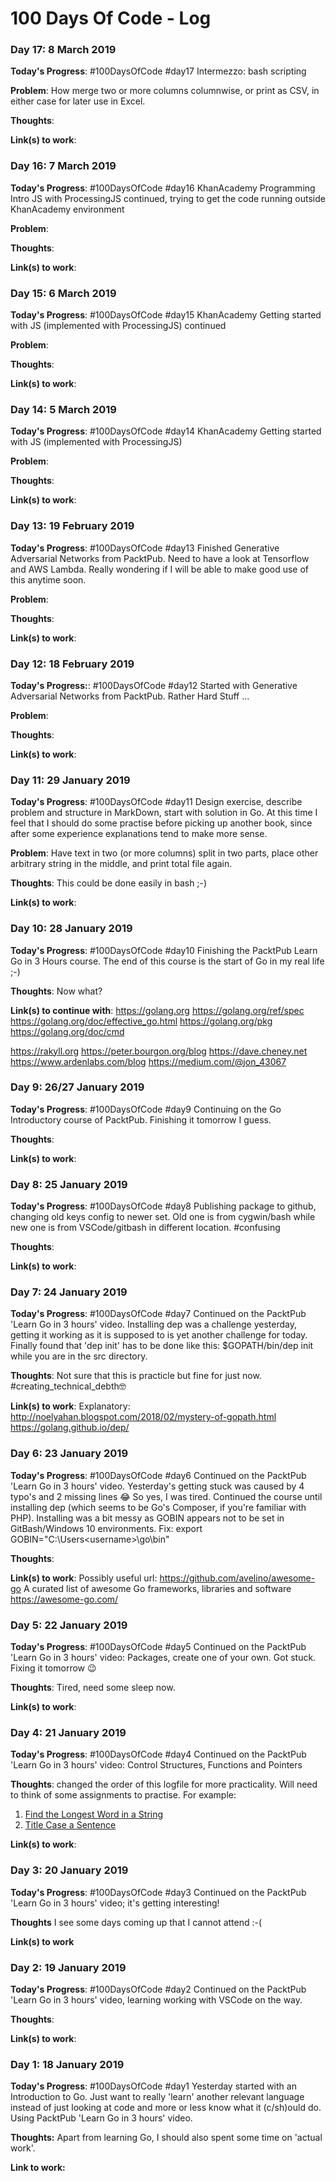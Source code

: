 # 100 Days Of Code - Log

### Day 17: 8 March 2019

**Today's Progress**: #100DaysOfCode #day17 Intermezzo: bash scripting

 **Problem**:  How merge two or more columns columnwise, or print as CSV, in either case for later use in Excel.

**Thoughts**: 

**Link(s) to work**:



### Day 16: 7 March 2019

**Today's Progress**: #100DaysOfCode #day16 KhanAcademy Programming Intro JS with ProcessingJS continued, trying to get the code running outside KhanAcademy environment

 **Problem**:  

**Thoughts**: 

**Link(s) to work**:



### Day 15: 6 March 2019

**Today's Progress**: #100DaysOfCode #day15 KhanAcademy Getting started with JS (implemented with ProcessingJS) continued

 **Problem**:  

**Thoughts**: 

**Link(s) to work**:



### Day 14: 5 March 2019

**Today's Progress**: #100DaysOfCode #day14 KhanAcademy Getting started with JS (implemented with ProcessingJS)

 **Problem**:  

**Thoughts**: 

**Link(s) to work**:



### Day 13: 19 February 2019

**Today's Progress**: #100DaysOfCode #day13 Finished Generative Adversarial Networks from PacktPub.  Need to have a look at Tensorflow and AWS Lambda. Really wondering if I will be able to make good use of this anytime soon.

 **Problem**:  

**Thoughts**: 

**Link(s) to work**:



### Day 12: 18 February 2019

**Today's Progress:**: #100DaysOfCode #day12 Started with Generative Adversarial Networks from PacktPub. Rather Hard Stuff ...

**Problem**: 

**Thoughts**: 

**Link(s) to work**:



### Day 11: 29 January 2019

**Today's Progress**: #100DaysOfCode #day11 Design exercise, describe problem and structure in MarkDown, start with solution in Go. At this time I feel that I should do some practise before picking up another book, since after some experience explanations tend to make more sense.

 **Problem**: Have text in two (or more columns) split in two parts, place other arbitrary string in the middle, and print total file again.
 
 **Thoughts**: This could be done easily in bash ;-)

**Link(s) to work**:



### Day 10: 28 January 2019

**Today's Progress**: #100DaysOfCode #day10 Finishing the PacktPub Learn Go in 3 Hours course. 
The end of this course is the start of Go in my real life ;-)

**Thoughts**: Now what? 

**Link(s) to continue with**:
https://golang.org
https://golang.org/ref/spec
https://golang.org/doc/effective_go.html
https://golang.org/pkg
https://golang.org/doc/cmd

https://rakyll.org
https://peter.bourgon.org/blog
https://dave.cheney.net
https://www.ardenlabs.com/blog
https://medium.com/@jon_43067



### Day 9: 26/27 January 2019

**Today's Progress**: #100DaysOfCode #day9 Continuing on the Go Introductory course of PacktPub. Finishing it tomorrow I guess. 

**Thoughts**:

**Link(s) to work**:



### Day 8: 25 January 2019

**Today's Progress**: #100DaysOfCode #day8 Publishing package to github, changing old keys config to newer set. Old one is from cygwin/bash while new one is from VSCode/gitbash in different location. #confusing

**Thoughts**:

**Link(s) to work**:



### Day 7: 24 January 2019

**Today's Progress**: #100DaysOfCode #day7 Continued on the PacktPub 'Learn Go in 3 hours' video. Installing dep was a challenge yesterday, getting it working as it is supposed to is yet another challenge for today. Finally found that 'dep init' has to be done like this: $GOPATH/bin/dep init while you are in the src directory. 

**Thoughts**: Not sure that this is practicle but fine for just now. #creating_technical_debth🤓

**Link(s) to work**: 
Explanatory: 
http://noelyahan.blogspot.com/2018/02/mystery-of-gopath.html
https://golang.github.io/dep/



### Day 6: 23 January 2019

**Today's Progress**: #100DaysOfCode #day6 Continued on the PacktPub 'Learn Go in 3 hours' video. Yesterday's getting stuck was caused by 4 typo's and 2 missing lines 😂  So yes, I was tired. 
Continued the course until installing dep (which seems to be Go's Composer, if you're familiar with PHP). Installing was a bit messy as GOBIN appears not to be set in GitBash/Windows 10 environments. Fix: export GOBIN="C:\Users\<username>\go\bin"

**Thoughts**: 

**Link(s) to work**: 
Possibly useful url: https://github.com/avelino/awesome-go 
A curated list of awesome Go frameworks, libraries and software https://awesome-go.com/



### Day 5: 22 January 2019

**Today's Progress**: #100DaysOfCode #day5 Continued on the PacktPub 'Learn Go in 3 hours' video: Packages, create one of your own. Got stuck. Fixing it tomorrow 😉

**Thoughts**: Tired, need some sleep now.

**Link(s) to work**: 



### Day 4: 21 January 2019

**Today's Progress**: #100DaysOfCode #day4 Continued on the PacktPub 'Learn Go in 3 hours' video: Control Structures, Functions and Pointers

**Thoughts**: changed the order of this logfile for more practicality. Will need to think of some assignments to practise.
For example: 
1. [Find the Longest Word in a String](https://www.freecodecamp.com/challenges/find-the-longest-word-in-a-string)
2. [Title Case a Sentence](https://www.freecodecamp.com/challenges/title-case-a-sentence)

**Link(s) to work**: 



### Day 3: 20 January 2019

**Today's Progress**: #100DaysOfCode #day3 Continued on the PacktPub 'Learn Go in 3 hours' video; it's getting interesting!

**Thoughts** I see some days coming up that I cannot attend :-(

**Link(s) to work**



### Day 2: 19 January 2019

**Today's Progress**: #100DaysOfCode #day2 Continued on the PacktPub 'Learn Go in 3 hours' video, learning working with VSCode on the way.

**Thoughts**: 

**Link(s) to work**: 



### Day 1: 18 January 2019

**Today's Progress**: #100DaysOfCode #day1 Yesterday started with an Introduction to Go. Just want to really 'learn' another relevant language instead of just looking at code and more or less know what it (c/sh)ould do. Using PacktPub 'Learn Go in 3 hours' video.

**Thoughts:** Apart from learning Go, I should also spent some time on 'actual work'.

**Link to work:** 

